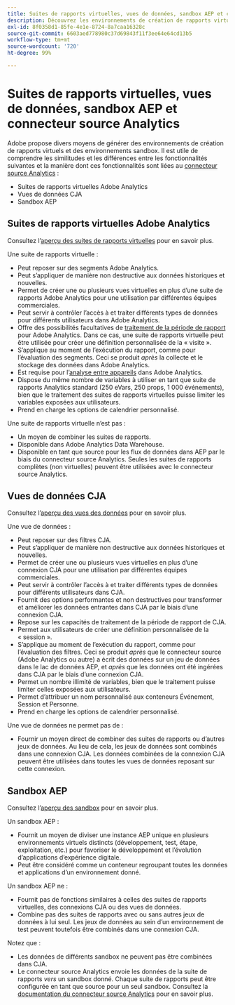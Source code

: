 ```yaml
---
title: Suites de rapports virtuelles, vues de données, sandbox AEP et connecteur source Analytics
description: Découvrez les environnements de création de rapports virtuels et les environnements sandbox.
exl-id: 8f0358d1-85fe-4e1e-8724-8a7caa16328c
source-git-commit: 6603aed778980c37d69843f11f3ee64e64cd13b5
workflow-type: tm+mt
source-wordcount: '720'
ht-degree: 99%

---
```


# Suites de rapports virtuelles, vues de données, sandbox AEP et connecteur source Analytics

Adobe propose divers moyens de générer des environnements de création de rapports virtuels et des environnements sandbox. Il est utile de comprendre les similitudes et les différences entre les fonctionnalités suivantes et la manière dont ces fonctionnalités sont liées au [connecteur source Analytics](https://experienceleague.adobe.com/docs/experience-platform/sources/ui-tutorials/create/adobe-applications/analytics.html?lang=fr) :

* Suites de rapports virtuelles Adobe Analytics
* Vues de données CJA
* Sandbox AEP

## Suites de rapports virtuelles Adobe Analytics

Consultez l’[aperçu des suites de rapports virtuelles](https://experienceleague.adobe.com/docs/analytics/components/virtual-report-suites/vrs-about.html?lang=fr) pour en savoir plus.

Une suite de rapports virtuelle :

* Peut reposer sur des segments Adobe Analytics.
* Peut s’appliquer de manière non destructive aux données historiques et nouvelles.
* Permet de créer une ou plusieurs vues virtuelles en plus d’une suite de rapports Adobe Analytics pour une utilisation par différentes équipes commerciales.
* Peut servir à contrôler l’accès à et traiter différents types de données pour différents utilisateurs dans Adobe Analytics.
* Offre des possibilités facultatives de [traitement de la période de rapport](https://experienceleague.adobe.com/docs/analytics/components/virtual-report-suites/vrs-report-time-processing.html?lang=fr) pour Adobe Analytics. Dans ce cas, une suite de rapports virtuelle peut être utilisée pour créer une définition personnalisée de la « visite ».
* S’applique au moment de l’exécution du rapport, comme pour l’évaluation des segments. Ceci se produit _après_ la collecte et le stockage des données dans Adobe Analytics.
* Est requise pour l’[analyse entre appareils](https://experienceleague.adobe.com/docs/analytics/components/cda/overview.html?lang=fr) dans Adobe Analytics.
* Dispose du même nombre de variables à utiliser en tant que suite de rapports Analytics standard (250 eVars, 250 props, 1 000 événements), bien que le traitement des suites de rapports virtuelles puisse limiter les variables exposées aux utilisateurs.
* Prend en charge les options de calendrier personnalisé.

Une suite de rapports virtuelle n’est pas :

* Un moyen de combiner les suites de rapports.
* Disponible dans Adobe Analytics Data Warehouse.
* Disponible en tant que source pour les flux de données dans AEP par le biais du connecteur source Analytics. Seules les suites de rapports complètes (non virtuelles) peuvent être utilisées avec le connecteur source Analytics.


## Vues de données CJA

Consultez l’[aperçu des vues des données](https://experienceleague.adobe.com/docs/analytics-platform/using/cja-dataviews/data-views.html?lang=fr) pour en savoir plus.

Une vue de données :

* Peut reposer sur des filtres CJA.
* Peut s’appliquer de manière non destructive aux données historiques et nouvelles.
* Permet de créer une ou plusieurs vues virtuelles en plus d’une connexion CJA pour une utilisation par différentes équipes commerciales.
* Peut servir à contrôler l’accès à et traiter différents types de données pour différents utilisateurs dans CJA.
* Fournit des options performantes et non destructives pour transformer et améliorer les données entrantes dans CJA par le biais d’une connexion CJA.
* Repose sur les capacités de traitement de la période de rapport de CJA.
* Permet aux utilisateurs de créer une définition personnalisée de la « session ».
* S’applique au moment de l’exécution du rapport, comme pour l’évaluation des filtres. Ceci se produit _après_ que le connecteur source (Adobe Analytics ou autre) a écrit des données sur un jeu de données dans le lac de données AEP, et _après_ que les données ont été ingérées dans CJA par le biais d’une connexion CJA.
* Permet un nombre illimité de variables, bien que le traitement puisse limiter celles exposées aux utilisateurs.
* Permet d’attribuer un nom personnalisé aux conteneurs Événement, Session et Personne.
* Prend en charge les options de calendrier personnalisé.

Une vue de données ne permet pas de :

* Fournir un moyen direct de combiner des suites de rapports ou d’autres jeux de données. Au lieu de cela, les jeux de données sont combinés dans une connexion CJA. Les données combinées de la connexion CJA peuvent être utilisées dans toutes les vues de données reposant sur cette connexion.

## Sandbox AEP

Consultez l’[aperçu des sandbox](https://experienceleague.adobe.com/docs/experience-platform/sandbox/home.html?lang=fr) pour en savoir plus.

Un sandbox AEP :

* Fournit un moyen de diviser une instance AEP unique en plusieurs environnements virtuels distincts (développement, test, étape, exploitation, etc.) pour favoriser le développement et l’évolution d’applications d’expérience digitale.
* Peut être considéré comme un conteneur regroupant toutes les données et applications d’un environnement donné.

Un sandbox AEP ne :

* Fournit pas de fonctions similaires à celles des suites de rapports virtuelles, des connexions CJA ou des vues de données.
* Combine pas des suites de rapports avec ou sans autres jeux de données à lui seul. Les jeux de données au sein d’un environnement de test peuvent toutefois être combinés dans une connexion CJA.

Notez que :

* Les données de différents sandbox ne peuvent pas être combinées dans CJA.
* Le connecteur source Analytics envoie les données de la suite de rapports _vers_ un sandbox donné. Chaque suite de rapports peut être configurée en tant que source pour un seul sandbox. Consultez la [documentation du connecteur source Analytics](https://experienceleague.adobe.com/docs/experience-platform/sources/ui-tutorials/create/adobe-applications/analytics.html?lang=en) pour en savoir plus.
